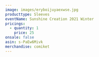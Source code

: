 ```yaml
---
image: images/eryboijuyaexwse.jpg
producttype: Sleeves
eventName: Sunshine Creation 2021 Winter
pricings:
  - quantity: 1
    price: 25
onsale: false
asin: s-PaEw6Mivk
merchandise: comiket
---
```

